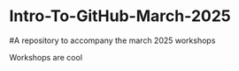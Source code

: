 # Intro-To-GitHub-March-2025

#A repository to accompany the march 2025 workshops



Workshops are cool



